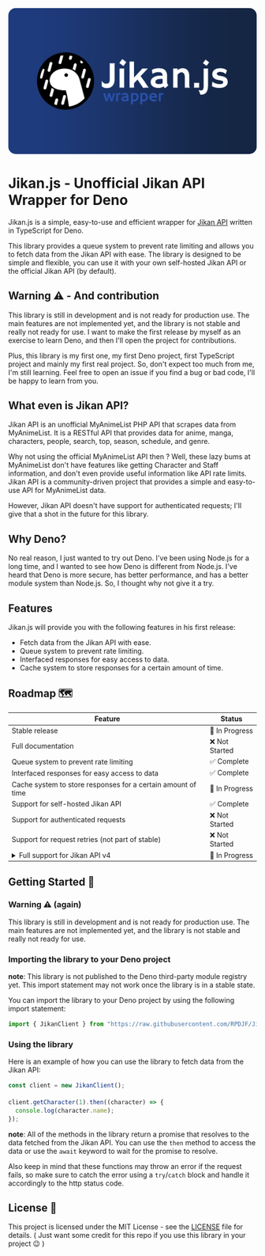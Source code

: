 <img src="meta/banner.svg" alt="Jikan.js Banner" style="border-radius: 15px;">

# Jikan.js - Unofficial Jikan API Wrapper for Deno

Jikan.js is a simple, easy-to-use and efficient wrapper for [Jikan API](https://github.com/jikan-me/jikan) written in TypeScript for Deno.

This library provides a queue system to prevent rate limiting and allows you to fetch data from the Jikan API with ease. The library is designed to be simple and flexible, you can use it with your own self-hosted Jikan API or the official Jikan API (by default).

## Warning ⚠️ - And contribution
This library is still in development and is not ready for production use. The main features are not implemented yet, and the library is not stable and really not ready for use. I want to make the first release by myself as an exercise to learn Deno, and then I'll open the project for contributions.

Plus, this library is my first one, my first Deno project, first TypeScript project and mainly my first real project. So, don't expect too much from me, I'm still learning. Feel free to open an issue if you find a bug or bad code, I'll be happy to learn from you.

## What even is Jikan API?
Jikan API is an unofficial MyAnimeList PHP API that scrapes data from MyAnimeList. It is a RESTful API that provides data for anime, manga, characters, people, search, top, season, schedule, and genre.

Why not using the official MyAnimeList API then ? Well, these lazy bums at MyAnimeList don't have features like getting Character and Staff information, and don't even provide useful information like API rate limits. Jikan API is a community-driven project that provides a simple and easy-to-use API for MyAnimeList data.

However, Jikan API doesn't have support for authenticated requests; I'll give that a shot in the future for this library.

## Why Deno?
No real reason, I just wanted to try out Deno. I've been using Node.js for a long time, and I wanted to see how Deno is different from Node.js. I've heard that Deno is more secure, has better performance, and has a better module system than Node.js. So, I thought why not give it a try.

## Features
Jikan.js will provide you with the following features in his first release:
- Fetch data from the Jikan API with ease.
- Queue system to prevent rate limiting.
- Interfaced responses for easy access to data.
- Cache system to store responses for a certain amount of time.

## Roadmap 🗺️

<table>
  <thead>
    <tr>
      <th>Feature</th>
      <th>Status</th>
    </tr>
  </thead>
  <tbody>
    <tr>
      <td>Stable release</td>
      <td>🔄 In Progress</td>
    </tr>
    <tr>
      <td>Full documentation</td>
      <td>❌ Not Started</td>
    </tr>
    <tr>
      <td>Queue system to prevent rate limiting</td>
      <td>✅ Complete</td>
    </tr>
    <tr>
      <td>Interfaced responses for easy access to data</td>
      <td>✅ Complete</td>
    </tr>
    <tr>
      <td>Cache system to store responses for a certain amount of time</td>
      <td>🔄 In Progress</td>
    </tr>
    <tr>
      <td>Support for self-hosted Jikan API</td>
      <td>✅ Complete</td>
    </tr>
    <tr>
      <td>Support for authenticated requests</td>
      <td>❌ Not Started</td>
    </tr>
	<tr>
	  <td>Support for request retries (not part of stable)</td>
	  <td>❌ Not Started</td>
    <tr>
      <td>
        <details>
          <summary>Full support for Jikan API v4</summary>
          <table>
            <thead>
              <tr>
                <th>Sub-feature</th>
                <th>Status</th>
              </tr>
            </thead>
            <tbody>
              <tr>
                <td>Anime</td>
                <td>❌ Not Started</td>
              </tr>
              <tr>
                <td>Characters</td>
                <td>✅ Complete</td>
              </tr>
              <tr>
                <td>Clubs</td>
                <td>❌ Not Started</td>
              </tr>
              <tr>
                <td>Genres</td>
                <td>❌ Not Started</td>
              </tr>
              <tr>
                <td>Magazines</td>
                <td>❌ Not Started</td>
              </tr>
              <tr>
                <td>Manga</td>
                <td>❌ Not Started</td>
              </tr>
              <tr>
                <td>People</td>
                <td>❌ Not Started</td>
              </tr>
              <tr>
                <td>Producers</td>
                <td>❌ Not Started</td>
              </tr>
              <tr>
                <td>Random</td>
                <td>❌ Not Started</td>
              </tr>
              <tr>
                <td>Recommendations</td>
                <td>❌ Not Started</td>
              </tr>
              <tr>
                <td>Reviews</td>
                <td>❌ Not Started</td>
              </tr>
              <tr>
                <td>Schedules</td>
                <td>❌ Not Started</td>
              </tr>
              <tr>
                <td>Users</td>
                <td>❌ Not Started</td>
              </tr>
              <tr>
                <td>Seasons</td>
                <td>❌ Not Started</td>
              </tr>
              <tr>
                <td>Top</td>
                <td>❌ Not Started</td>
              </tr>
              <tr>
                <td>Watch</td>
                <td>❌ Not Started</td>
              </tr>
            </tbody>
          </table>
        </details>
      </td>
      <td>🔄 In Progress</td>
    </tr>
  </tbody>
</table>

## Getting Started 🚀
### Warning ⚠️ (again)
This library is still in development and is not ready for production use. The main features are not implemented yet, and the library is not stable and really not ready for use.

### Importing the library to your Deno project
**note**: This library is not published to the Deno third-party module registry yet. This import statement may not work once the library is in a stable state.

You can import the library to your Deno project by using the following import statement:
```typescript
import { JikanClient } from "https://raw.githubusercontent.com/RPDJF/Jikan.js/refs/heads/main/src/index.ts";
```

### Using the library
Here is an example of how you can use the library to fetch data from the Jikan API:
```typescript
const client = new JikanClient();

client.getCharacter(1).then((character) => {
  console.log(character.name);
});
```

**note**: All of the methods in the library return a promise that resolves to the data fetched from the Jikan API. You can use the `then` method to access the data or use the `await` keyword to wait for the promise to resolve.

Also keep in mind that these functions may throw an error if the request fails, so make sure to catch the error using a `try`/`catch` block and handle it accordingly to the http status code.

## License 📜
This project is licensed under the MIT License - see the [LICENSE](LICENSE) file for details. ( Just want some credit for this repo if you use this library in your project 😉 )